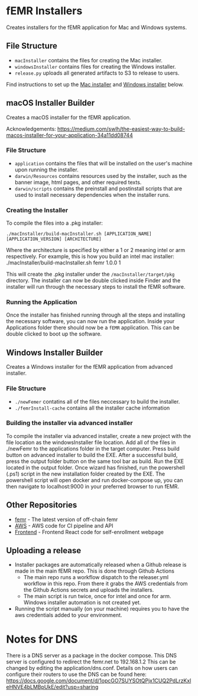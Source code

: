 # fEMR Installers

Creates installers for the fEMR application for Mac and Windows systems.

## File Structure

- `macInstaller` contains the files for creating the Mac installer.
- `windowsInstaller` contains files for creating the Windows installer.
- `release.py` uploads all generated artifacts to S3 to release to users.

Find instructions to set up the [Mac installer](#macOS-Installer-Builder) and [Windows installer](#Windows-Installer-Builder) below.

## macOS Installer Builder

Creates a macOS installer for the fEMR application.

Acknowledgements: https://medium.com/swlh/the-easiest-way-to-build-macos-installer-for-your-application-34a11dd08744

### File Structure

- `application` contains the files that will be installed on the user's machine upon running the installer.
- `darwin/Resources` contains resources used by the installer, such as the banner image, html pages, and other required texts.
- `darwin/scripts` contains the preinstall and postinstall scripts that are used to install necessary dependencies when the installer runs.

### Creating the Installer

To compile the files into a .pkg installer:

```
./macInstaller/build-macInstaller.sh [APPLICATION_NAME] [APPLICATION_VERSION] [ARCHITECTURE]
```

Where the architecture is specified by either a 1 or 2 meaning intel or arm respectively.
For example, this is how you build an intel mac installer: ./macInstaller/build-macInstaller.sh femr 1.0.0 1

This will create the .pkg installer under the `/macInstaller/target/pkg` directory. The installer can now be double clicked inside Finder and the installer will run through the necessary steps to install the fEMR software.

### Running the Application

Once the installer has finished running through all the steps and installing the necessary software, you can now run the application. Inside your Applications folder there should now be a `fEMR` application. This can be double clicked to boot up the software.

## Windows Installer Builder

Creates a Windows installer for the fEMR application from advanced installer.

### File Structure

- `./newFemer` contatins all of the files neccessary to build the installer.
- `./femrInstall-cache` contains all the installer cache information

### Building the installer via advanced installer

To compile the installer via advanced installer, create a new project with the file location as the windowsInstaller file location. Add all of the files in ./newFemr to the applications folder in the target computer. Press build button on advanced installer to build the EXE. After a successful build, press the output folder button on the same tool bar as build. Run the EXE located in the output folder. Once wizard has finished, run the powershell (.ps1) script in the new installation folder created by the EXE. The powershell script will open docker and run docker-compose up, you can then navigate to localhost:9000 in your preferred browser to run fEMR.

## Other Repositories

- [femr](https://github.com/FEMR/femr) - The latest version of off-chain femr
- [AWS](https://github.com/fEMR/fibula-aws) - AWS code for CI pipeline and API
- [Frontend](https://github.com/CPSECapstone/self-enrollment-frontend) - Frontend React code for self-enrollment webpage

## Uploading a release

- Installer packages are automatically released when a Github release is made in the main fEMR repo. This is done through Github Actions
  - The main repo runs a workflow dispatch to the releaser.yml workflow in this repo. From there it grabs the AWS credentials from the Github Actions secrets and uploads the installers.
  - The main script is run twice, once for intel and once for arm. Windows installer automation is not created yet.
- Running the script manually (on your machine) requires you to have the aws credentials added to your environment.

# Notes for DNS

There is a DNS server as a package in the docker compose. This DNS server is configured to redirect the femr.net to 192.168.1.2 This can be changed by editing the application/dns.conf. Details on how users can configure their routers to use the DNS can be found here: https://docs.google.com/document/d/1opcGO7SUYSOtQPjx1CUQ2PdLrzKxleHNVE4bLMBpUkE/edit?usp=sharing
